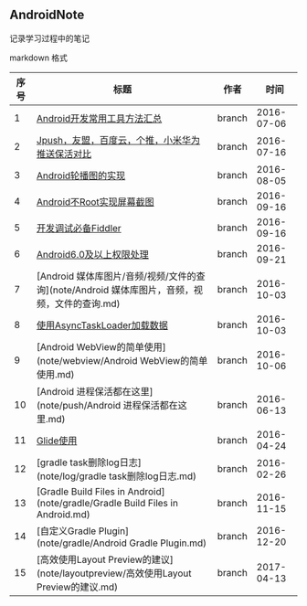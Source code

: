 
## AndroidNote

记录学习过程中的笔记

markdown 格式


|序号|标题|作者|时间|
|---|---|---|---|
|1   |[Android开发常用工具方法汇总](note/Android开发中一些常用的工具方法.md)  |branch |2016-07-06 |
|2   |[Jpush，友盟，百度云，个推，小米华为推送保活对比](note/JPush，友盟，百度云，个推Push服务在保活上的对比.md)  |branch |2016-07-16 |
|3   |[Android轮播图的实现](note/LoopSwitch/LoopSwitch.md)  |branch |2016-08-05 |
|4   |[Android不Root实现屏幕截图](note/Android不Root实现屏幕截图.md)  |branch |2016-09-16 |
|5   |[开发调试必备Fiddler](note/开发调试必备Fiddler.md)  |branch |2016-09-16 |
|6   |[Android6.0及以上权限处理](note/Android6.0及以上权限处理.md)  |branch |2016-09-21 |
|7   |[Android 媒体库图片/音频/视频/文件的查询](note/Android 媒体库图片，音频，视频，文件的查询.md)  |branch |2016-10-03 |
|8   |[使用AsyncTaskLoader加载数据](note/使用AsyncTaskLoader加载数据.md)  |branch |2016-10-03 |
|9   |[Android WebView的简单使用](note/webview/Android WebView的简单使用.md)  |branch |2016-10-06 |
|10  |[Android 进程保活都在这里](note/push/Android 进程保活都在这里.md)  |branch |2016-06-13 |
|11  |[Glide使用](note/glide/Glide使用.md)  |branch |2016-04-24 |
|12  |[gradle task删除log日志](note/log/gradle task删除log日志.md) |branch |2016-02-26 |
|13  |[Gradle Build Files in Android](note/gradle/Gradle Build Files in Android.md)  |branch |2016-11-15 |
|14  |[自定义Gradle Plugin](note/gradle/Android Gradle Plugin.md)  |branch |2016-12-20 |
|15  |[高效使用Layout Preview的建议](note/layoutpreview/高效使用Layout Preview的建议.md)  |branch |2017-04-13 |


